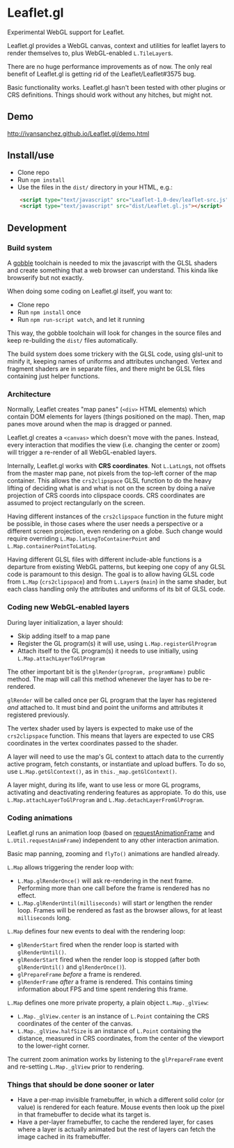 # Leaflet.gl

Experimental WebGL support for Leaflet.

Leaflet.gl provides a WebGL canvas, context and utilities for leaflet layers to render themselves to, plus WebGL-enabled `L.TileLayer`s.

There are no huge performance improvements as of now. The only real benefit of Leaflet.gl is getting rid of the Leaflet/Leaflet#3575 bug.

Basic functionality works. Leaflet.gl hasn't been tested with other plugins or CRS definitions. Things should work without any hitches, but might not.

## Demo

http://ivansanchez.github.io/Leaflet.gl/demo.html


## Install/use

* Clone repo
* Run `npm install`
* Use the files in the `dist/` directory in your HTML, e.g.:

```html
	<script type="text/javascript" src="Leaflet-1.0-dev/leaflet-src.js"></script>
	<script type="text/javascript" src="dist/Leaflet.gl.js"></script>
```



## Development

### Build system

A [gobble](https://github.com/gobblejs/gobble) toolchain is needed to mix the javascript with the GLSL shaders and create something that a web browser can understand. This kinda like browserify but not exactly.

When doing some coding on Leaflet.gl itself, you want to:

* Clone repo
* Run `npm install` once
* Run `npm run-script watch`, and let it running

This way, the gobble toolchain will look for changes in the source files and keep re-building the `dist/` files automatically.

The build system does some trickery with the GLSL code, using glsl-unit to minify it, keeping names of uniforms and attributes unchanged. Vertex and fragment shaders are in separate files, and there might be GLSL files containing just helper functions.

### Architecture

Normally, Leaflet creates "map panes" (`<div>` HTML elements) which contain DOM elements for layers (things positioned on the map). Then, map panes move around when the map is dragged or panned.

Leaflet.gl creates a `<canvas>` which doesn't move with the panes. Instead, every interaction that modifies the view (i.e. changing the center or zoom) will trigger a re-render of all WebGL-enabled layers.

Internally, Leaflet.gl works with **CRS coordinates**. Not `L.LatLng`s, not offsets from the master map pane, not pixels from the top-left corner of the map container. This allows the `crs2clipspace` GLSL function to do the heavy lifting of deciding what is and what is not on the screen by doing a naïve projection of CRS coords into clipspace coords. CRS coordinates are assumed to project rectangularly on the screen.

Having different instances of the `crs2clipspace` function in the future might be possible, in those cases where the user needs a perspective or a different screen projection, even rendering on a globe. Such change would require overriding `L.Map.latLngToContainerPoint` and `L.Map.containerPointToLatLng`.

Having different GLSL files with different include-able functions is a departure from existing WebGL patterns, but keeping one copy of any GLSL code is paramount to this design. The goal is to allow having GLSL code from `L.Map` (`crs2clipspace`) and from `L.Layer`s (`main`) in the same shader, but each class handling only the attributes and uniforms of its bit of GLSL code.


### Coding new WebGL-enabled layers

During layer initialization, a layer should:

* Skip adding itself to a map pane
* Register the GL program(s) it will use, using `L.Map.registerGlProgram`
* Attach itself to the GL program(s) it needs to use initially, using `L.Map.attachLayerToGlProgram`

The other important bit is the `glRender(program, programName)` public method. The map will call this method whenever the layer has to be re-rendered.

`glRender` will be called once per GL program that the layer has registered *and* attached to. It must bind and point the uniforms and attributes it registered previously.

The vertex shader used by layers is expected to make use of the `crs2clipspace` function. This means that layers are expected to use CRS coordinates in the vertex coordinates passed to the shader.

A layer will need to use the map's GL context to attach data to the currently active program, fetch constants, or instantiate and upload buffers. To do so, use `L.Map.getGlContext()`, as in `this._map.getGlContext()`.

A layer might, during its life, want to use less or more GL programs, activating and deactivating rendering features as appropiate. To do this, use `L.Map.attachLayerToGlProgram` and `L.Map.detachLayerFromGlProgram`.


### Coding animations

Leaflet.gl runs an animation loop (based on [requestAnimationFrame](https://developer.mozilla.org/en-US/docs/Web/API/window/requestAnimationFrame) and `L.Util.requestAnimFrame`) independent to any other interaction animation.

Basic map panning, zooming and `flyTo()` animations are handled already.

`L.Map` allows triggering the render loop with:

* `L.Map.glRenderOnce()` will ask re-rendering in the next frame. Performing more than one call before the frame is rendered has no effect.
* `L.Map.glRenderUntil(milliseconds)` will start *or* lengthen the render loop. Frames will be rendered as fast as the browser allows, for at least `milliseconds` long.

`L.Map` defines four new events to deal with the rendering loop:

* `glRenderStart` fired when the render loop is started with `glRenderUntil()`.
* `glRenderStart` fired when the render loop is stopped (after both `glRenderUntil()` and `glRenderOnce()`).
* `glPrepareFrame` *before* a frame is rendered.
* `glRenderFrame` *after* a frame is rendered. This contains timing information about FPS and time spent rendering this frame.

`L.Map` defines one more private property, a plain object `L.Map._glView`:
* `L.Map._glView.center` is an instance of `L.Point` containing the CRS coordinates of the center of the canvas.
* `L.Map._glView.halfSize` is an instance of `L.Point` containing the distance, measured in CRS coordinates, from the center of the viewport to the lower-right corner.

The current zoom animation works by listening to the `glPrepareFrame` event and re-setting `L.Map._glView` prior to rendering.


### Things that should be done sooner or later

* Have a per-map invisible framebuffer, in which a different solid color (or value) is rendered for each feature. Mouse events then look up the pixel in that framebuffer to decide what its target is.
* Have a per-layer framebuffer, to cache the rendered layer, for cases where a layer is actually animated but the rest of layers can fetch the image cached in its framebuffer.






